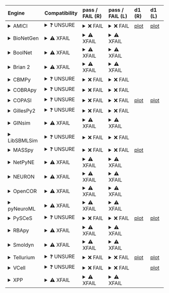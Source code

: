 | Engine                                                                                                                                     | Compatibility                                                                                                                                                                                                                                            | pass / FAIL (R)                                                                                                                                                                                                                                                                                                                                                                                                                                                                                                                                                                                                                                                                                                                                                                                                                                                                                                 | pass / FAIL (L)                                                                                                                                                                                                                                                                                                                                                                                                                                                                                                                                                                                                                | d1 (R)                                                                  | d1 (L)                                                                 |
|:-------------------------------------------------------------------------------------------------------------------------------------------|:---------------------------------------------------------------------------------------------------------------------------------------------------------------------------------------------------------------------------------------------------------|:----------------------------------------------------------------------------------------------------------------------------------------------------------------------------------------------------------------------------------------------------------------------------------------------------------------------------------------------------------------------------------------------------------------------------------------------------------------------------------------------------------------------------------------------------------------------------------------------------------------------------------------------------------------------------------------------------------------------------------------------------------------------------------------------------------------------------------------------------------------------------------------------------------------|:-------------------------------------------------------------------------------------------------------------------------------------------------------------------------------------------------------------------------------------------------------------------------------------------------------------------------------------------------------------------------------------------------------------------------------------------------------------------------------------------------------------------------------------------------------------------------------------------------------------------------------|:------------------------------------------------------------------------|:-----------------------------------------------------------------------|
| <details><summary>AMICI</summary>https://docs.biosimulators.org/Biosimulators_AMICI/<br></details>                                         | <details><summary>&#10067; UNSURE</summary>The file extensions ('xml', 'sedml') suggest the input file types may be compatible with amici.<br><br>['SBML', 'SED-ML'] are compatible with amici.</details>                                                 | <details><summary>&#10060; FAIL</summary><a href="https://api.biosimulations.org/runs/6735fabeb678b3883bb72578">view</a><br><a href="https://api.biosimulations.org/results/6735fabeb678b3883bb72578/download">download</a><br><a href="https://api.biosimulations.org/logs/6735fabeb678b3883bb72578?includeOutput=true">logs</a><br><br>ERROR MESSAGE:<br>`/root/archive.omex` is not a valid COMBINE/OMEX archive.<br>  - The SED-ML file at location `./BIOMD0000000138_url.sedml` is invalid.<br>    - Outputs must have unique ids. The following ids are repeated:<br>      - autogen_plot2<br>    - Each identified SED object must have a unique id. Multiple objects have the following ids:<br>      - autogen_plot2<br><br>ERROR TYPE:<br>ValueError</details>                                                                                                                                       | <details><summary>&#10060; FAIL</summary>ERROR MESSAGE:<br>`/root/in/BIOMD0000000138_url.omex` is not a valid COMBINE/OMEX archive.<br>  - The SED-ML file at location `./BIOMD0000000138_url.sedml` is invalid.<br>    - Outputs must have unique ids. The following ids are repeated:<br>      - autogen_plot2<br>    - Each identified SED object must have a unique id. Multiple objects have the following ids:<br>      - autogen_plot2<br><br>ERROR TYPE:<br>ValueError</details>                                                                                                                                       | <a href="d1_plots_remote\amici_autogen_plot_for_task1.pdf">plot</a>     | <a href="d1_plots_local\amici_autogen_plot_for_task1.pdf">plot</a>     |
| <details><summary>BioNetGen</summary>https://docs.biosimulators.org/Biosimulators_BioNetGen/<br></details>                                 | <details><summary>&#9888; XFAIL</summary>EXPECTED FAIL<br><br>The file extensions ('xml', 'sedml') suggest the input file types may be compatible with bionetgen.<br><br>['BNGL', 'SED-ML'] are compatible with bionetgen.</details>                      | <details><summary>&#9888; XFAIL</summary>EXPECTED FAIL<br><br><a href="https://api.biosimulations.org/runs/6735fac20d09353e8f10cd43">view</a><br><a href="https://api.biosimulations.org/results/6735fac20d09353e8f10cd43/download">download</a><br><a href="https://api.biosimulations.org/logs/6735fac20d09353e8f10cd43?includeOutput=true">logs</a><br><br>ERROR MESSAGE:<br>`/root/archive.omex` is not a valid COMBINE/OMEX archive.<br>  - The SED-ML file at location `./BIOMD0000000138_url.sedml` is invalid.<br>    - Outputs must have unique ids. The following ids are repeated:<br>      - autogen_plot2<br>    - Each identified SED object must have a unique id. Multiple objects have the following ids:<br>      - autogen_plot2<br>    - Simulation `auto_ten_seconds` is invalid.<br>      - Algorithm has an invalid KiSAO id `KISAO_0000694`.<br><br>ERROR TYPE:<br>ValueError</details> | <details><summary>&#9888; XFAIL</summary>EXPECTED FAIL<br><br>ERROR MESSAGE:<br>`/root/in/BIOMD0000000138_url.omex` is not a valid COMBINE/OMEX archive.<br>  - The SED-ML file at location `./BIOMD0000000138_url.sedml` is invalid.<br>    - Outputs must have unique ids. The following ids are repeated:<br>      - autogen_plot2<br>    - Each identified SED object must have a unique id. Multiple objects have the following ids:<br>      - autogen_plot2<br>    - Simulation `auto_ten_seconds` is invalid.<br>      - Algorithm has an invalid KiSAO id `KISAO_0000694`.<br><br>ERROR TYPE:<br>ValueError</details> |                                                                         |                                                                        |
| <details><summary>BoolNet</summary>https://docs.biosimulators.org/Biosimulators_BoolNet/<br></details>                                     | <details><summary>&#9888; XFAIL</summary>EXPECTED FAIL<br><br>The file extensions ('xml', 'sedml') suggest the input file types may be compatible with boolnet.<br><br>['SBML-qual', 'SED-ML'] are compatible with boolnet.</details>                     | <details><summary>&#9888; XFAIL</summary>EXPECTED FAIL<br><br><a href="https://api.biosimulations.org/runs/6735fac40d09353e8f10cd46">view</a><br><a href="https://api.biosimulations.org/results/6735fac40d09353e8f10cd46/download">download</a><br><a href="https://api.biosimulations.org/logs/6735fac40d09353e8f10cd46?includeOutput=true">logs</a><br><br>ERROR MESSAGE:<br>`/root/archive.omex` is not a valid COMBINE/OMEX archive.<br>  - The SED-ML file at location `./BIOMD0000000138_url.sedml` is invalid.<br>    - Outputs must have unique ids. The following ids are repeated:<br>      - autogen_plot2<br>    - Each identified SED object must have a unique id. Multiple objects have the following ids:<br>      - autogen_plot2<br>    - Simulation `auto_ten_seconds` is invalid.<br>      - Algorithm has an invalid KiSAO id `KISAO_0000694`.<br><br>ERROR TYPE:<br>ValueError</details> | <details><summary>&#9888; XFAIL</summary>EXPECTED FAIL<br><br>ERROR MESSAGE:<br>`/root/in/BIOMD0000000138_url.omex` is not a valid COMBINE/OMEX archive.<br>  - The SED-ML file at location `./BIOMD0000000138_url.sedml` is invalid.<br>    - Outputs must have unique ids. The following ids are repeated:<br>      - autogen_plot2<br>    - Each identified SED object must have a unique id. Multiple objects have the following ids:<br>      - autogen_plot2<br>    - Simulation `auto_ten_seconds` is invalid.<br>      - Algorithm has an invalid KiSAO id `KISAO_0000694`.<br><br>ERROR TYPE:<br>ValueError</details> |                                                                         |                                                                        |
| <details><summary>Brian 2</summary>https://docs.biosimulators.org/Biosimulators_pyNeuroML/<br></details>                                   | <details><summary>&#9888; XFAIL</summary>EXPECTED FAIL<br><br>The file extensions ('xml', 'sedml') suggest the input file types may be compatible with brian2.<br><br>['NeuroML', 'SED-ML', 'LEMS', 'SED-ML'] are compatible with brian2.</details>       | <details><summary>&#9888; XFAIL</summary>EXPECTED FAIL<br><br><a href="https://api.biosimulations.org/runs/6735fac05a60072d20f5cd70">view</a><br><a href="https://api.biosimulations.org/results/6735fac05a60072d20f5cd70/download">download</a><br><a href="https://api.biosimulations.org/logs/6735fac05a60072d20f5cd70?includeOutput=true">logs</a><br><br>ERROR MESSAGE:<br>No module named 'libsbml'<br><br>ERROR TYPE:<br>ModuleNotFoundError</details>                                                                                                                                                                                                                                                                                                                                                                                                                                                   | <details><summary>&#9888; XFAIL</summary>EXPECTED FAIL<br><br>ERROR MESSAGE:<br>No module named 'libsbml'<br><br>ERROR TYPE:<br>ModuleNotFoundError</details>                                                                                                                                                                                                                                                                                                                                                                                                                                                                  |                                                                         |                                                                        |
| <details><summary>CBMPy</summary>https://docs.biosimulators.org/Biosimulators_CBMPy/<br></details>                                         | <details><summary>&#10067; UNSURE</summary>The file extensions ('xml', 'sedml') suggest the input file types may be compatible with cbmpy.<br><br>['SBML', 'SED-ML'] are compatible with cbmpy.</details>                                                 | <details><summary>&#10060; FAIL</summary><a href="https://api.biosimulations.org/runs/6735fac65a60072d20f5cd77">view</a><br><a href="https://api.biosimulations.org/results/6735fac65a60072d20f5cd77/download">download</a><br><a href="https://api.biosimulations.org/logs/6735fac65a60072d20f5cd77?includeOutput=true">logs</a><br><br>ERROR MESSAGE:<br>`/root/archive.omex` is not a valid COMBINE/OMEX archive.<br>  - The SED-ML file at location `./BIOMD0000000138_url.sedml` is invalid.<br>    - Outputs must have unique ids. The following ids are repeated:<br>      - autogen_plot2<br>    - Each identified SED object must have a unique id. Multiple objects have the following ids:<br>      - autogen_plot2<br>    - Simulation `auto_ten_seconds` is invalid.<br>      - Algorithm has an invalid KiSAO id `KISAO_0000694`.<br><br>ERROR TYPE:<br>ValueError</details>                      | <details><summary>&#10060; FAIL</summary>ERROR MESSAGE:<br>`/root/in/BIOMD0000000138_url.omex` is not a valid COMBINE/OMEX archive.<br>  - The SED-ML file at location `./BIOMD0000000138_url.sedml` is invalid.<br>    - Outputs must have unique ids. The following ids are repeated:<br>      - autogen_plot2<br>    - Each identified SED object must have a unique id. Multiple objects have the following ids:<br>      - autogen_plot2<br>    - Simulation `auto_ten_seconds` is invalid.<br>      - Algorithm has an invalid KiSAO id `KISAO_0000694`.<br><br>ERROR TYPE:<br>ValueError</details>                      |                                                                         |                                                                        |
| <details><summary>COBRApy</summary>https://docs.biosimulators.org/Biosimulators_COBRApy/<br>Only allows steady state simulations</details> | <details><summary>&#10067; UNSURE</summary>The file extensions ('xml', 'sedml') suggest the input file types may be compatible with cobrapy.<br><br>['SBML', 'SED-ML'] are compatible with cobrapy.</details>                                             | <details><summary>&#10060; FAIL</summary><a href="https://api.biosimulations.org/runs/6735fac85a60072d20f5cd7c">view</a><br><a href="https://api.biosimulations.org/results/6735fac85a60072d20f5cd7c/download">download</a><br><a href="https://api.biosimulations.org/logs/6735fac85a60072d20f5cd7c?includeOutput=true">logs</a><br><br>ERROR MESSAGE:<br>`/root/archive.omex` is not a valid COMBINE/OMEX archive.<br>  - The SED-ML file at location `./BIOMD0000000138_url.sedml` is invalid.<br>    - Outputs must have unique ids. The following ids are repeated:<br>      - autogen_plot2<br>    - Each identified SED object must have a unique id. Multiple objects have the following ids:<br>      - autogen_plot2<br>    - Simulation `auto_ten_seconds` is invalid.<br>      - Algorithm has an invalid KiSAO id `KISAO_0000694`.<br><br>ERROR TYPE:<br>ValueError</details>                      | <details><summary>&#10060; FAIL</summary>ERROR MESSAGE:<br>`/root/in/BIOMD0000000138_url.omex` is not a valid COMBINE/OMEX archive.<br>  - The SED-ML file at location `./BIOMD0000000138_url.sedml` is invalid.<br>    - Outputs must have unique ids. The following ids are repeated:<br>      - autogen_plot2<br>    - Each identified SED object must have a unique id. Multiple objects have the following ids:<br>      - autogen_plot2<br>    - Simulation `auto_ten_seconds` is invalid.<br>      - Algorithm has an invalid KiSAO id `KISAO_0000694`.<br><br>ERROR TYPE:<br>ValueError</details>                      |                                                                         |                                                                        |
| <details><summary>COPASI</summary>https://docs.biosimulators.org/Biosimulators_COPASI/<br></details>                                       | <details><summary>&#10067; UNSURE</summary>The file extensions ('xml', 'sedml') suggest the input file types may be compatible with copasi.<br><br>['SBML', 'SED-ML'] are compatible with copasi.</details>                                               | <details><summary>&#10060; FAIL</summary><a href="https://api.biosimulations.org/runs/6735faca0d09353e8f10cd4b">view</a><br><a href="https://api.biosimulations.org/results/6735faca0d09353e8f10cd4b/download">download</a><br><a href="https://api.biosimulations.org/logs/6735faca0d09353e8f10cd4b?includeOutput=true">logs</a><br><br>ERROR MESSAGE:<br>`/root/archive.omex` is not a valid COMBINE/OMEX archive.<br>  - The SED-ML file at location `./BIOMD0000000138_url.sedml` is invalid.<br>    - Outputs must have unique ids. The following ids are repeated:<br>      - autogen_plot2<br>    - Each identified SED object must have a unique id. Multiple objects have the following ids:<br>      - autogen_plot2<br><br>ERROR TYPE:<br>ValueError</details>                                                                                                                                       | <details><summary>&#10060; FAIL</summary>ERROR MESSAGE:<br>`/root/in/BIOMD0000000138_url.omex` is not a valid COMBINE/OMEX archive.<br>  - The SED-ML file at location `./BIOMD0000000138_url.sedml` is invalid.<br>    - Outputs must have unique ids. The following ids are repeated:<br>      - autogen_plot2<br>    - Each identified SED object must have a unique id. Multiple objects have the following ids:<br>      - autogen_plot2<br><br>ERROR TYPE:<br>ValueError</details>                                                                                                                                       | <a href="d1_plots_remote\copasi_autogen_plot_for_task1.pdf">plot</a>    | <a href="d1_plots_local\copasi_autogen_plot_for_task1.pdf">plot</a>    |
| <details><summary>GillesPy2</summary>https://docs.biosimulators.org/Biosimulators_GillesPy2/<br></details>                                 | <details><summary>&#10067; UNSURE</summary>The file extensions ('xml', 'sedml') suggest the input file types may be compatible with gillespy2.<br><br>['SBML', 'SED-ML'] are compatible with gillespy2.</details>                                         | <details><summary>&#10060; FAIL</summary><a href="https://api.biosimulations.org/runs/6735facd0d09353e8f10cd52">view</a><br><a href="https://api.biosimulations.org/results/6735facd0d09353e8f10cd52/download">download</a><br><a href="https://api.biosimulations.org/logs/6735facd0d09353e8f10cd52?includeOutput=true">logs</a><br><br>ERROR MESSAGE:<br>`/root/archive.omex` is not a valid COMBINE/OMEX archive.<br>  - The SED-ML file at location `./BIOMD0000000138_url.sedml` is invalid.<br>    - Outputs must have unique ids. The following ids are repeated:<br>      - autogen_plot2<br>    - Each identified SED object must have a unique id. Multiple objects have the following ids:<br>      - autogen_plot2<br>    - Simulation `auto_ten_seconds` is invalid.<br>      - Algorithm has an invalid KiSAO id `KISAO_0000694`.<br><br>ERROR TYPE:<br>ValueError</details>                      | <details><summary>&#10060; FAIL</summary>ERROR MESSAGE:<br>`/root/in/BIOMD0000000138_url.omex` is not a valid COMBINE/OMEX archive.<br>  - The SED-ML file at location `./BIOMD0000000138_url.sedml` is invalid.<br>    - Outputs must have unique ids. The following ids are repeated:<br>      - autogen_plot2<br>    - Each identified SED object must have a unique id. Multiple objects have the following ids:<br>      - autogen_plot2<br>    - Simulation `auto_ten_seconds` is invalid.<br>      - Algorithm has an invalid KiSAO id `KISAO_0000694`.<br><br>ERROR TYPE:<br>ValueError</details>                      |                                                                         |                                                                        |
| <details><summary>GINsim</summary>https://docs.biosimulators.org/Biosimulators_GINsim/<br></details>                                       | <details><summary>&#9888; XFAIL</summary>EXPECTED FAIL<br><br>The file extensions ('xml', 'sedml') suggest the input file types may be compatible with ginsim.<br><br>['SBML-qual', 'SED-ML'] are compatible with ginsim.</details>                       | <details><summary>&#9888; XFAIL</summary>EXPECTED FAIL<br><br><a href="https://api.biosimulations.org/runs/6735facf5a60072d20f5cd83">view</a><br><a href="https://api.biosimulations.org/results/6735facf5a60072d20f5cd83/download">download</a><br><a href="https://api.biosimulations.org/logs/6735facf5a60072d20f5cd83?includeOutput=true">logs</a><br><br>ERROR MESSAGE:<br>`/root/archive.omex` is not a valid COMBINE/OMEX archive.<br>  - The SED-ML file at location `./BIOMD0000000138_url.sedml` is invalid.<br>    - Outputs must have unique ids. The following ids are repeated:<br>      - autogen_plot2<br>    - Each identified SED object must have a unique id. Multiple objects have the following ids:<br>      - autogen_plot2<br>    - Simulation `auto_ten_seconds` is invalid.<br>      - Algorithm has an invalid KiSAO id `KISAO_0000694`.<br><br>ERROR TYPE:<br>ValueError</details> | <details><summary>&#9888; XFAIL</summary>EXPECTED FAIL<br><br>ERROR MESSAGE:<br>`/root/in/BIOMD0000000138_url.omex` is not a valid COMBINE/OMEX archive.<br>  - The SED-ML file at location `./BIOMD0000000138_url.sedml` is invalid.<br>    - Outputs must have unique ids. The following ids are repeated:<br>      - autogen_plot2<br>    - Each identified SED object must have a unique id. Multiple objects have the following ids:<br>      - autogen_plot2<br>    - Simulation `auto_ten_seconds` is invalid.<br>      - Algorithm has an invalid KiSAO id `KISAO_0000694`.<br><br>ERROR TYPE:<br>ValueError</details> |                                                                         |                                                                        |
| <details><summary>LibSBMLSim</summary>https://docs.biosimulators.org/Biosimulators_LibSBMLSim/<br></details>                               | <details><summary>&#10067; UNSURE</summary>The file extensions ('xml', 'sedml') suggest the input file types may be compatible with libsbmlsim.<br><br>['SBML', 'SED-ML'] are compatible with libsbmlsim.</details>                                       | <details><summary>&#10060; FAIL</summary><a href="https://api.biosimulations.org/runs/6735fad10d09353e8f10cd62">view</a><br><a href="https://api.biosimulations.org/results/6735fad10d09353e8f10cd62/download">download</a><br><a href="https://api.biosimulations.org/logs/6735fad10d09353e8f10cd62?includeOutput=true">logs</a><br><br>ERROR MESSAGE:<br>`/root/archive.omex` is not a valid COMBINE/OMEX archive.<br>  - The SED-ML file at location `./BIOMD0000000138_url.sedml` is invalid.<br>    - Outputs must have unique ids. The following ids are repeated:<br>      - autogen_plot2<br>    - Each identified SED object must have a unique id. Multiple objects have the following ids:<br>      - autogen_plot2<br>    - Simulation `auto_ten_seconds` is invalid.<br>      - Algorithm has an invalid KiSAO id `KISAO_0000694`.<br><br>ERROR TYPE:<br>ValueError</details>                      | <details><summary>&#10060; FAIL</summary>ERROR MESSAGE:<br>`/root/in/BIOMD0000000138_url.omex` is not a valid COMBINE/OMEX archive.<br>  - The SED-ML file at location `./BIOMD0000000138_url.sedml` is invalid.<br>    - Outputs must have unique ids. The following ids are repeated:<br>      - autogen_plot2<br>    - Each identified SED object must have a unique id. Multiple objects have the following ids:<br>      - autogen_plot2<br>    - Simulation `auto_ten_seconds` is invalid.<br>      - Algorithm has an invalid KiSAO id `KISAO_0000694`.<br><br>ERROR TYPE:<br>ValueError</details>                      |                                                                         |                                                                        |
| <details><summary>MASSpy</summary>https://docs.biosimulators.org/Biosimulators_MASSpy/<br></details>                                       | <details><summary>&#10067; UNSURE</summary>The file extensions ('xml', 'sedml') suggest the input file types may be compatible with masspy.<br><br>['SBML', 'SED-ML'] are compatible with masspy.</details>                                               | <details><summary>&#10060; FAIL</summary><a href="https://api.biosimulations.org/runs/6735fad45a60072d20f5cd98">view</a><br><a href="https://api.biosimulations.org/results/6735fad45a60072d20f5cd98/download">download</a><br><a href="https://api.biosimulations.org/logs/6735fad45a60072d20f5cd98?includeOutput=true">logs</a><br><br>ERROR MESSAGE:<br>`/root/archive.omex` is not a valid COMBINE/OMEX archive.<br>  - The SED-ML file at location `./BIOMD0000000138_url.sedml` is invalid.<br>    - Outputs must have unique ids. The following ids are repeated:<br>      - autogen_plot2<br>    - Each identified SED object must have a unique id. Multiple objects have the following ids:<br>      - autogen_plot2<br><br>ERROR TYPE:<br>ValueError</details>                                                                                                                                       | <details><summary>&#10060; FAIL</summary>ERROR MESSAGE:<br>`/root/in/BIOMD0000000138_url.omex` is not a valid COMBINE/OMEX archive.<br>  - The SED-ML file at location `./BIOMD0000000138_url.sedml` is invalid.<br>    - Outputs must have unique ids. The following ids are repeated:<br>      - autogen_plot2<br>    - Each identified SED object must have a unique id. Multiple objects have the following ids:<br>      - autogen_plot2<br>    - Simulation `auto_ten_seconds` is invalid.<br>      - Algorithm has an invalid KiSAO id `KISAO_0000694`.<br><br>ERROR TYPE:<br>ValueError</details>                      | <a href="d1_plots_remote\masspy_autogen_plot_for_task1.pdf">plot</a>    |                                                                        |
| <details><summary>NetPyNE</summary>https://docs.biosimulators.org/Biosimulators_pyNeuroML/<br></details>                                   | <details><summary>&#9888; XFAIL</summary>EXPECTED FAIL<br><br>The file extensions ('xml', 'sedml') suggest the input file types may be compatible with netpyne.<br><br>['NeuroML', 'SED-ML', 'LEMS', 'SED-ML'] are compatible with netpyne.</details>     | <details><summary>&#9888; XFAIL</summary>EXPECTED FAIL<br><br><a href="https://api.biosimulations.org/runs/6735fad55a60072d20f5cd9b">view</a><br><a href="https://api.biosimulations.org/results/6735fad55a60072d20f5cd9b/download">download</a><br><a href="https://api.biosimulations.org/logs/6735fad55a60072d20f5cd9b?includeOutput=true">logs</a><br><br>ERROR MESSAGE:<br>No module named 'libsbml'<br><br>ERROR TYPE:<br>ModuleNotFoundError</details>                                                                                                                                                                                                                                                                                                                                                                                                                                                   | <details><summary>&#9888; XFAIL</summary>EXPECTED FAIL<br><br>ERROR MESSAGE:<br>No module named 'libsbml'<br><br>ERROR TYPE:<br>ModuleNotFoundError</details>                                                                                                                                                                                                                                                                                                                                                                                                                                                                  |                                                                         |                                                                        |
| <details><summary>NEURON</summary>https://docs.biosimulators.org/Biosimulators_pyNeuroML/<br></details>                                    | <details><summary>&#9888; XFAIL</summary>EXPECTED FAIL<br><br>The file extensions ('xml', 'sedml') suggest the input file types may be compatible with neuron.<br><br>['NeuroML', 'SED-ML', 'LEMS', 'SED-ML'] are compatible with neuron.</details>       | <details><summary>&#9888; XFAIL</summary>EXPECTED FAIL<br><br><a href="https://api.biosimulations.org/runs/6735fad75a60072d20f5cda2">view</a><br><a href="https://api.biosimulations.org/results/6735fad75a60072d20f5cda2/download">download</a><br><a href="https://api.biosimulations.org/logs/6735fad75a60072d20f5cda2?includeOutput=true">logs</a><br><br>ERROR MESSAGE:<br>No module named 'libsbml'<br><br>ERROR TYPE:<br>ModuleNotFoundError</details>                                                                                                                                                                                                                                                                                                                                                                                                                                                   | <details><summary>&#9888; XFAIL</summary>EXPECTED FAIL<br><br>ERROR MESSAGE:<br>No module named 'libsbml'<br><br>ERROR TYPE:<br>ModuleNotFoundError</details>                                                                                                                                                                                                                                                                                                                                                                                                                                                                  |                                                                         |                                                                        |
| <details><summary>OpenCOR</summary>https://docs.biosimulators.org/Biosimulators_OpenCOR/<br></details>                                     | <details><summary>&#9888; XFAIL</summary>EXPECTED FAIL<br><br>The file extensions ('xml', 'sedml') suggest the input file types may be compatible with opencor.<br><br>['CellML', 'SED-ML'] are compatible with opencor.</details>                        | <details><summary>&#9888; XFAIL</summary>EXPECTED FAIL<br><br><a href="https://api.biosimulations.org/runs/6735fad95a60072d20f5cdaa">view</a><br><a href="https://api.biosimulations.org/results/6735fad95a60072d20f5cdaa/download">download</a><br><a href="https://api.biosimulations.org/logs/6735fad95a60072d20f5cdaa?includeOutput=true">logs</a><br><br>ERROR MESSAGE:<br>No module named 'libsbml'<br><br>ERROR TYPE:<br>ModuleNotFoundError</details>                                                                                                                                                                                                                                                                                                                                                                                                                                                   | <details><summary>&#9888; XFAIL</summary>EXPECTED FAIL<br><br>ERROR MESSAGE:<br>No module named 'libsbml'<br><br>ERROR TYPE:<br>ModuleNotFoundError</details>                                                                                                                                                                                                                                                                                                                                                                                                                                                                  |                                                                         |                                                                        |
| <details><summary>pyNeuroML</summary>https://docs.biosimulators.org/Biosimulators_pyNeuroML/<br></details>                                 | <details><summary>&#9888; XFAIL</summary>EXPECTED FAIL<br><br>The file extensions ('xml', 'sedml') suggest the input file types may be compatible with pyneuroml.<br><br>['NeuroML', 'SED-ML', 'LEMS', 'SED-ML'] are compatible with pyneuroml.</details> | <details><summary>&#9888; XFAIL</summary>EXPECTED FAIL<br><br><a href="https://api.biosimulations.org/runs/6735fadb5a60072d20f5cdad">view</a><br><a href="https://api.biosimulations.org/results/6735fadb5a60072d20f5cdad/download">download</a><br><a href="https://api.biosimulations.org/logs/6735fadb5a60072d20f5cdad?includeOutput=true">logs</a><br><br>ERROR MESSAGE:<br>No module named 'libsbml'<br><br>ERROR TYPE:<br>ModuleNotFoundError</details>                                                                                                                                                                                                                                                                                                                                                                                                                                                   | <details><summary>&#9888; XFAIL</summary>EXPECTED FAIL<br><br>ERROR MESSAGE:<br>No module named 'libsbml'<br><br>ERROR TYPE:<br>ModuleNotFoundError</details>                                                                                                                                                                                                                                                                                                                                                                                                                                                                  |                                                                         |                                                                        |
| <details><summary>PySCeS</summary>https://docs.biosimulators.org/Biosimulators_PySCeS/<br></details>                                       | <details><summary>&#10067; UNSURE</summary>The file extensions ('xml', 'sedml') suggest the input file types may be compatible with pysces.<br><br>['SBML', 'SED-ML'] are compatible with pysces.</details>                                               | <details><summary>&#10060; FAIL</summary><a href="https://api.biosimulations.org/runs/6735fadd0d09353e8f10cd8e">view</a><br><a href="https://api.biosimulations.org/results/6735fadd0d09353e8f10cd8e/download">download</a><br><a href="https://api.biosimulations.org/logs/6735fadd0d09353e8f10cd8e?includeOutput=true">logs</a><br><br>ERROR MESSAGE:<br>`/root/archive.omex` is not a valid COMBINE/OMEX archive.<br>  - The SED-ML file at location `./BIOMD0000000138_url.sedml` is invalid.<br>    - Outputs must have unique ids. The following ids are repeated:<br>      - autogen_plot2<br>    - Each identified SED object must have a unique id. Multiple objects have the following ids:<br>      - autogen_plot2<br><br>ERROR TYPE:<br>ValueError</details>                                                                                                                                       | <details><summary>&#10060; FAIL</summary>ERROR MESSAGE:<br>`/root/in/BIOMD0000000138_url.omex` is not a valid COMBINE/OMEX archive.<br>  - The SED-ML file at location `./BIOMD0000000138_url.sedml` is invalid.<br>    - Outputs must have unique ids. The following ids are repeated:<br>      - autogen_plot2<br>    - Each identified SED object must have a unique id. Multiple objects have the following ids:<br>      - autogen_plot2<br><br>ERROR TYPE:<br>ValueError</details>                                                                                                                                       | <a href="d1_plots_remote\pysces_autogen_plot_for_task1.pdf">plot</a>    | <a href="d1_plots_local\pysces_autogen_plot_for_task1.pdf">plot</a>    |
| <details><summary>RBApy</summary>https://docs.biosimulators.org/Biosimulators_RBApy/<br></details>                                         | <details><summary>&#9888; XFAIL</summary>EXPECTED FAIL<br><br>The file extensions ('xml', 'sedml') suggest the input file types may be compatible with rbapy.<br><br>['RBApy', 'SED-ML'] are compatible with rbapy.</details>                             | <details><summary>&#9888; XFAIL</summary>EXPECTED FAIL<br><br><a href="https://api.biosimulations.org/runs/6735fade5a60072d20f5cdba">view</a><br><a href="https://api.biosimulations.org/results/6735fade5a60072d20f5cdba/download">download</a><br><a href="https://api.biosimulations.org/logs/6735fade5a60072d20f5cdba?includeOutput=true">logs</a><br><br>ERROR MESSAGE:<br>`/root/archive.omex` is not a valid COMBINE/OMEX archive.<br>  - The SED-ML file at location `./BIOMD0000000138_url.sedml` is invalid.<br>    - Outputs must have unique ids. The following ids are repeated:<br>      - autogen_plot2<br>    - Each identified SED object must have a unique id. Multiple objects have the following ids:<br>      - autogen_plot2<br>    - Simulation `auto_ten_seconds` is invalid.<br>      - Algorithm has an invalid KiSAO id `KISAO_0000694`.<br><br>ERROR TYPE:<br>ValueError</details> | <details><summary>&#9888; XFAIL</summary>EXPECTED FAIL<br><br>ERROR MESSAGE:<br>`/root/in/BIOMD0000000138_url.omex` is not a valid COMBINE/OMEX archive.<br>  - The SED-ML file at location `./BIOMD0000000138_url.sedml` is invalid.<br>    - Outputs must have unique ids. The following ids are repeated:<br>      - autogen_plot2<br>    - Each identified SED object must have a unique id. Multiple objects have the following ids:<br>      - autogen_plot2<br>    - Simulation `auto_ten_seconds` is invalid.<br>      - Algorithm has an invalid KiSAO id `KISAO_0000694`.<br><br>ERROR TYPE:<br>ValueError</details> |                                                                         |                                                                        |
| <details><summary>Smoldyn</summary>https://smoldyn.readthedocs.io/en/latest/python/api.html#sed-ml-combine-biosimulators-api<br></details> | <details><summary>&#9888; XFAIL</summary>EXPECTED FAIL<br><br>The file extensions ('xml', 'sedml') suggest the input file types may be compatible with smoldyn.<br><br>['Smoldyn', 'SED-ML'] are compatible with smoldyn.</details>                       | <details><summary>&#9888; XFAIL</summary>EXPECTED FAIL<br><br><a href="https://api.biosimulations.org/runs/6735fae05a60072d20f5cdc1">view</a><br><a href="https://api.biosimulations.org/results/6735fae05a60072d20f5cdc1/download">download</a><br><a href="https://api.biosimulations.org/logs/6735fae05a60072d20f5cdc1?includeOutput=true">logs</a><br><br>ERROR MESSAGE:<br>No module named 'libsbml'<br><br>ERROR TYPE:<br>ModuleNotFoundError</details>                                                                                                                                                                                                                                                                                                                                                                                                                                                   | <details><summary>&#9888; XFAIL</summary>EXPECTED FAIL<br><br>ERROR MESSAGE:<br>Error unknown. The log.yml containing error information was not found.<br><br></details>                                                                                                                                                                                                                                                                                                                                                                                                                                                       |                                                                         |                                                                        |
| <details><summary>Tellurium</summary>https://docs.biosimulators.org/Biosimulators_tellurium/<br></details>                                 | <details><summary>&#10067; UNSURE</summary>The file extensions ('xml', 'sedml') suggest the input file types may be compatible with tellurium.<br><br>['SBML', 'SED-ML'] are compatible with tellurium.</details>                                         | <details><summary>&#10060; FAIL</summary><a href="https://api.biosimulations.org/runs/6735fae20d09353e8f10cda2">view</a><br><a href="https://api.biosimulations.org/results/6735fae20d09353e8f10cda2/download">download</a><br><a href="https://api.biosimulations.org/logs/6735fae20d09353e8f10cda2?includeOutput=true">logs</a><br><br>ERROR MESSAGE:<br>`/root/archive.omex` is not a valid COMBINE/OMEX archive.<br>  - The SED-ML file at location `./BIOMD0000000138_url.sedml` is invalid.<br>    - Outputs must have unique ids. The following ids are repeated:<br>      - autogen_plot2<br>    - Each identified SED object must have a unique id. Multiple objects have the following ids:<br>      - autogen_plot2<br><br>ERROR TYPE:<br>ValueError</details>                                                                                                                                       | <details><summary>&#10060; FAIL</summary>ERROR MESSAGE:<br>`/root/in/BIOMD0000000138_url.omex` is not a valid COMBINE/OMEX archive.<br>  - The SED-ML file at location `./BIOMD0000000138_url.sedml` is invalid.<br>    - Outputs must have unique ids. The following ids are repeated:<br>      - autogen_plot2<br>    - Each identified SED object must have a unique id. Multiple objects have the following ids:<br>      - autogen_plot2<br><br>ERROR TYPE:<br>ValueError</details>                                                                                                                                       | <a href="d1_plots_remote\tellurium_autogen_plot_for_task1.pdf">plot</a> | <a href="d1_plots_local\tellurium_autogen_plot_for_task1.pdf">plot</a> |
| <details><summary>VCell</summary>https://github.com/virtualcell/vcell<br></details>                                                        | <details><summary>&#10067; UNSURE</summary>The file extensions ('xml', 'sedml') suggest the input file types may be compatible with vcell.<br><br>['SBML', 'SED-ML', 'BNGL', 'SED-ML'] are compatible with vcell.</details>                               | <details><summary>&#10060; FAIL</summary><a href="https://api.biosimulations.org/runs/6735fae60d09353e8f10cdaf">view</a><br><a href="https://api.biosimulations.org/results/6735fae60d09353e8f10cdaf/download">download</a><br><a href="https://api.biosimulations.org/logs/6735fae60d09353e8f10cdaf?includeOutput=true">logs</a><br><br>ERROR MESSAGE:<br>status: QUEUED<br><br></details>                                                                                                                                                                                                                                                                                                                                                                                                                                                                                                                     | <details><summary>&#10060; FAIL</summary>ERROR MESSAGE:<br>Runtime Exception<br><br></details>                                                                                                                                                                                                                                                                                                                                                                                                                                                                                                                                 |                                                                         | <a href="d1_plots_local\vcell_autogen_plot_for_task1.pdf">plot</a>     |
| <details><summary>XPP</summary>https://docs.biosimulators.org/Biosimulators_XPP/<br></details>                                             | <details><summary>&#9888; XFAIL</summary>EXPECTED FAIL<br><br>The file extensions ('xml', 'sedml') suggest the input file types may be compatible with xpp.<br><br>['XPP', 'SED-ML'] are compatible with xpp.</details>                                   | <details><summary>&#9888; XFAIL</summary>EXPECTED FAIL<br><br><a href="https://api.biosimulations.org/runs/6735fae7b678b3883bb725e6">view</a><br><a href="https://api.biosimulations.org/results/6735fae7b678b3883bb725e6/download">download</a><br><a href="https://api.biosimulations.org/logs/6735fae7b678b3883bb725e6?includeOutput=true">logs</a><br><br>ERROR MESSAGE:<br>No module named 'libsbml'<br><br>ERROR TYPE:<br>ModuleNotFoundError</details>                                                                                                                                                                                                                                                                                                                                                                                                                                                   | <details><summary>&#9888; XFAIL</summary>EXPECTED FAIL<br><br>ERROR MESSAGE:<br>No module named 'libsbml'<br><br>ERROR TYPE:<br>ModuleNotFoundError</details>                                                                                                                                                                                                                                                                                                                                                                                                                                                                  |                                                                         |                                                                        |